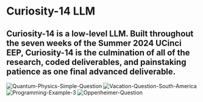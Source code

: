 # Curiosity-14 LLM

## Curiosity-14 is a low-level LLM. Built throughout the seven weeks of the Summer 2024 UCinci EEP, Curiosity-14 is the culmination of all of the research, coded deliverables, and painstaking patience as one final advanced deliverable.


![Quantum-Physics-Simple-Question](https://github.com/user-attachments/assets/1bd5418c-4ec7-4883-aba1-f9629d97b4f5)
![Vacation-Question-South-America](https://github.com/user-attachments/assets/283d73ed-eb5f-47cb-bf09-688ee0537d43)
![Programming-Example-3](https://github.com/user-attachments/assets/824789d8-3977-4ae8-b3df-edb434aeedcc)
![Oppenheimer-Question](https://github.com/user-attachments/assets/a4075998-ddbd-49e9-b36d-5ef480ecca30)
